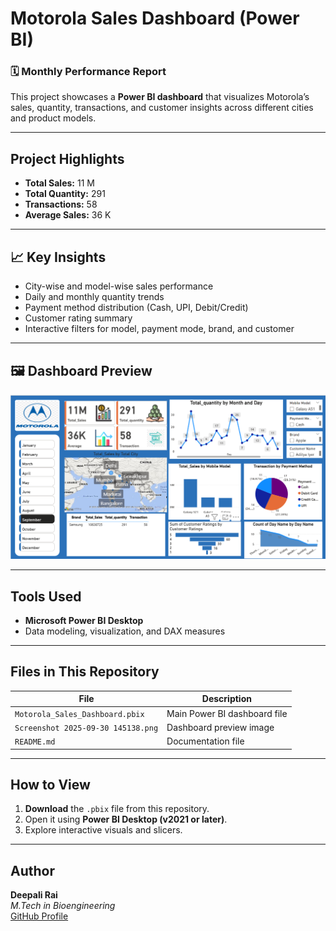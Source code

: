#  Motorola Sales Dashboard (Power BI)

### 🗓️ Monthly Performance Report

This project showcases a **Power BI dashboard** that visualizes Motorola’s sales, quantity, transactions, and customer insights across different cities and product models.

---

## Project Highlights
- **Total Sales:** 11 M  
- **Total Quantity:** 291  
- **Transactions:** 58  
- **Average Sales:** 36 K  

---

## 📈 Key Insights
- City-wise and model-wise sales performance  
- Daily and monthly quantity trends  
- Payment method distribution (Cash, UPI, Debit/Credit)  
- Customer rating summary  
- Interactive filters for model, payment mode, brand, and customer  

---

## 🖼️ Dashboard Preview
![Motorola Dashboard](Screenshot%202025-09-30%20145138.png)

---

## Tools Used
- **Microsoft Power BI Desktop**
- Data modeling, visualization, and DAX measures

---

##  Files in This Repository
| File | Description |
|------|--------------|
| `Motorola_Sales_Dashboard.pbix` | Main Power BI dashboard file |
| `Screenshot 2025-09-30 145138.png` | Dashboard preview image |
| `README.md` | Documentation file |

---

## How to View
1. **Download** the `.pbix` file from this repository.  
2. Open it using **Power BI Desktop (v2021 or later)**.  
3. Explore interactive visuals and slicers.

---



## Author
**Deepali Rai**  
*M.Tech in Bioengineering*  
[GitHub Profile](https://github.com/DeepaliRai)
